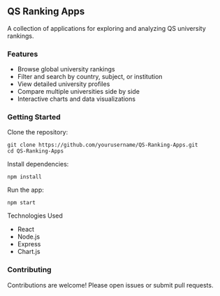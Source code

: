 ## **QS Ranking Apps**
A collection of applications for exploring and analyzing QS university rankings.

### **Features**
- Browse global university rankings
- Filter and search by country, subject, or institution
- View detailed university profiles
- Compare multiple universities side by side
- Interactive charts and data visualizations

### **Getting Started**
Clone the repository:
```
git clone https://github.com/yourusername/QS-Ranking-Apps.git
cd QS-Ranking-Apps
```
Install dependencies:
```
npm install
```
Run the app:
```
npm start
```
Technologies Used

- React
- Node.js
- Express
- Chart.js

### **Contributing**
Contributions are welcome! Please open issues or submit pull requests.
